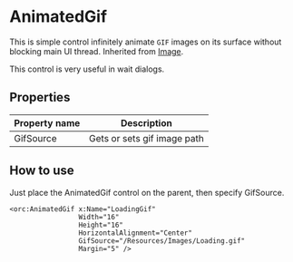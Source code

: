 AnimatedGif
===========

This is simple control infinitely animate `GIF` images on its surface without blocking main UI thread.
Inherited from [Image][1].

This control is very useful in wait dialogs.

## Properties

Property name|Description
-|-
GifSource|Gets or sets gif image path

## How to use

Just place the AnimatedGif control on the parent, then specify GifSource.

```
<orc:AnimatedGif x:Name="LoadingGif" 
                 Width="16" 
                 Height="16" 
                 HorizontalAlignment="Center"
                 GifSource="/Resources/Images/Loading.gif" 
                 Margin="5" />
```
[1]: https://msdn.microsoft.com/en-us/library/system.windows.controls.image(v=vs.110).aspx